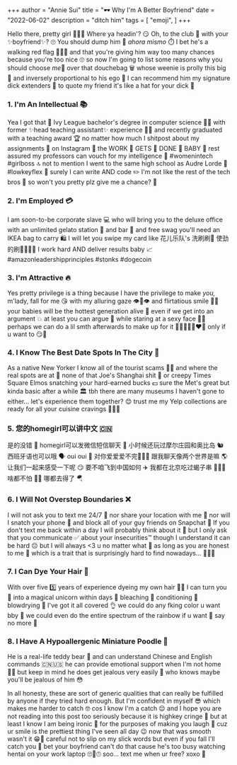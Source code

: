 +++
author = "Annie Sui"
title = "🕶️ Why I'm A Better Boyfriend"
date = "2022-06-02"
description = "ditch him"
tags = [
    "emoji",
]
+++

Hello there, pretty girl 🥴👋💦 Where ya headin'? 😏 Oh, to the club 🚕 with your ✨boyfriend✨? 🙄 You should dump him 🚮 <i>ahora mismo</i> ⏱️ I bet he's a walking red flag 🚩🚩😬 and that you're giving him way too many chances because you're too nice 🙄 so now I'm going to list some reasons why you should choose <i>me</i>🤙 over that douchebag 🗑️ whose weenie is prolly this big 🤏 and inversely proportional to his ego 🙈 I can recommend him my signature dick extenders 🍆 to quote my friend it's like a hat for your dick 🎩 

<h3>1. I'm An Intellectual 📚</h3>
Yea I got that 🌿 Ivy League bachelor's degree in computer science 👩‍💻 with former ✨head teaching assistant✨ experience 👩‍🏫 and recently graduated with a teaching award 🏆 no matter how much I shitpost about my assignments 📄 on Instagram 📸 the WORK 👏 GETS 👏 DONE 👏 BABY 👶 rest assured my professors can vouch for my intelligence 💯 #womenintech #girlboss 🔝 not to mention I went to the same high school as Audre Lorde 🏫 #lowkeyflex 💪 surely I can write AND code ✏️ I'm not like the rest of the tech bros 😤 so won't you pretty plz give me a chance? 🥺

<h3>2. I'm Employed 💳</h3>
I am soon-to-be corporate slave 💻 who will bring you to the deluxe office with an unlimited gelato station 🍨 and bar 🥂 and free swag you'll need an IKEA bag to carry 🛍️ I will let you swipe my card like 花儿乐队's 洗刷刷💸 使劲的刷🤑😘😜🧽 I work hard AND deliver results baby 📈 #amazonleadershipprinciples #stonks #dogecoin 

<h3>3. I'm Attractive 🔥</h3>
Yes pretty privilege is a thing because I have the privilege to make <i>you,</i> m'lady, fall for me 😘 with my alluring gaze 👁️👄👁️ and flirtatious smile 👅💦 your babies will be the hottest generation alive 💁 even if we get into an argument 💥 at least you can argue 🤬 while staring at a sexy face 👩‍🦳 perhaps we can do a lil smth afterwards to make up for it 🥵🥴😵🍑👩‍❤️‍👩 only if u want to 😏🛀

<h3>4. I Know The Best Date Spots In The City 🌃</h3>
As a native New Yorker I know all of the tourist scams 🙅‍♀️ and where the real spots are at 🍷 none of that Joe's Shanghai shit 🥟 or creepy Times Square Elmos snatching your hard-earned bucks 💵 sure the Met's great but kinda basic after a while 🏛️ tbh there are many museums I haven't gone to either... let's experience them together? 😊 trust me my Yelp collections are ready for all your cuisine cravings 🍱🍝🍤

<h3>5. 您的homegirl可以讲中文 🇨🇳</h3>
是的没错 🙌 homegirl可以发微信短信聊天 💬 小时候还玩过摩尔庄园和奥比岛 🐿️ 西班牙语也可以哦 🗣️ oui oui 🥖 对你爱爱爱不完💋💗💫 跟我聊天像两个世界是嘛 🌎 让我们一起来感受一下呢 😏	要不咱飞到中国如何 ✈️ 我都在北京吃过蝎子串 🦂🍢😋 啥都不怕 🤸‍♀️ 哪都去得了 🪂

<h3>6. I Will Not Overstep Boundaries ❌</h3>
I will not ask you to text me 24/7 📆 nor share your location with me 📍 nor will I snatch your phone 📱 and block all of your guy friends on Snapchat 🚫 If you don't text me back within a day I will probably think about it 💭 but I only ask that you communicate ✅ about your insecurities™️ though I understand it can be hard 😔 but I will always <3 u no matter what 🤗 as long as you are honest to me 🙊 which is a trait that is surprisingly hard to find nowadays... 🤨🤥🤡

<h3>7. I Can Dye Your Hair 💈</h3>
With over five 5️⃣ years of experience dyeing my own hair 💇‍♀️ I can turn you 🐴 into a magical unicorn within days 🦄 bleaching 🧴 conditioning 🚿 blowdrying 💨 I've got it all covered 👌 we could do any fking color u want bby 🤩 we could even do the entire spectrum of the rainbow if u want 🌈 say no more 🕺 

<h3>8. I Have A Hypoallergenic Miniature Poodle 🐩</h3>
He is a real-life teddy bear 🧸 and can understand Chinese and English commands 🇨🇳🇺🇸 he can provide emotional support when I'm not home 🐕‍🦺 but keep in mind he does get jealous very easily 🐶 who knows maybe you'll be jealous of him 😳


<br>

In all honesty, these are sort of generic qualities that can really be fulfilled by anyone if they tried hard enough. But I'm confident in myself 😎 which makes me harder to catch 🤓 cos I know I'm a catch 😌 and I hope you are not reading into this post too seriously because it is highkey cringe 😬 but at least I know I am being ironic 🤭 for the purposes of making you laugh 🤗 cuz ur smile is the prettiest thing I've seen all day 😉 now that was smooth wasn't it 😁🧼	 careful not to slip on my slick words but even if you fall I'll catch you 🧺 bet your boyfriend can't do that cause he's too busy watching hentai on your work laptop 🙄🤧🙃 soo... text me when ur free? xoxo 💋










